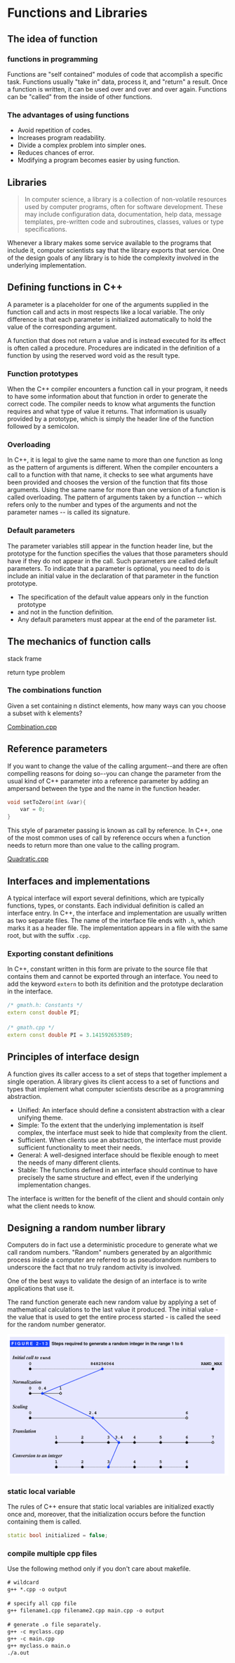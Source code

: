 # Functions and Libraries

## The idea of function

### functions in programming

Functions are "self contained" modules of code that accomplish a
specific task. Functions usually "take in" data, process it, and
"return" a result. Once a function is written, it can be used over and over
and over again. Functions can be "called" from the inside of other functions.

### The advantages of using functions

* Avoid repetition of codes.
* Increases program readability.
* Divide a complex problem into simpler ones.
* Reduces chances of error.
* Modifying a program becomes easier by using function.

## Libraries

> In computer science, a library is a collection of non-volatile resources used
> by computer programs, often for software development. These may include
> configuration data, documentation, help data, message templates, pre-written
> code and subroutines, classes, values or type specifications.

Whenever a library makes some service available to the programs that include it,
computer scientists say that the library exports that service. One of the design
goals of any library is to hide the complexity involved in the underlying
implementation.

## Defining functions in C++

A parameter is a placeholder for one of the arguments supplied in the function
call and acts in most respects like a local variable. The only difference is
that each parameter is initialized automatically to hold the value of the
corresponding argument.

A function that does not return a value and is instead executed for its effect
is often called a procedure. Procedures are indicated in the definition of a
function by using the reserved word void as the result type.

### Function prototypes

When the C++ compiler encounters a function call in your program, it needs to
have some information about that function in order to generate the correct code.
The compiler needs to know what arguments the function requires and what type of
value it returns. That information is usually provided by a prototype, which is
simply the header line of the function followed by a semicolon.

### Overloading

In C++, it is legal to give the same name to more than one function as long as
the pattern of arguments is different. When the compiler encounters a call to
a function with that name, it checks to see what arguments have been provided
and chooses the version of the function that fits those arguments. Using the
same name for more than one version of a function is called overloading. The
pattern of arguments taken by a function -- which refers only to the number and
types of the arguments and not the parameter names --  is called its signature.

### Default parameters

The parameter variables still appear in the function header line, but the
prototype for the function specifies the values that those parameters should
have if they do not appear in the call. Such parameters are called default
parameters. To indicate that a parameter is optional, you need to do is include
an initial value in the declaration of that parameter in the function prototype.

* The specification of the default value appears only in the function prototype
* and not in the function definition.
* Any default parameters must appear at the end of the parameter list.

## The mechanics of function calls

stack frame

return type problem

### The combinations function

Given a set containing n distinct elements, how many ways can you choose a
subset with k elements?

[Combination.cpp](./codes/Combinations.cpp)

## Reference parameters

If you want to change the value of the calling argument--and there are often
compelling reasons for doing so--you can change the parameter from the usual
kind of C++ parameter into a reference parameter by adding an ampersand between
the type and the name in the function header.

```c++
void setToZero(int &var){
    var = 0;
}
```

This style of parameter passing is known as call by reference. In C++, one of
the most common uses of call by reference occurs when a function needs to
return more than one value to the calling program.

[Quadratic.cpp](./codes/Quadratic.cpp)

## Interfaces and implementations

A typical interface will export several definitions, which are typically
functions, types, or constants. Each individual definition is called an
interface entry.
In C++, the interface and implementation are usually written as two separate
files. The name of the interface file ends with `.h`, which marks it as a header
file. The implementation appears in a file with the same root, but with
the suffix `.cpp`.

### Exporting constant definitions

In C++, constant written in this form are private to the source file that
contains them and cannot be exported through an interface. You need to add
the keyword `extern` to both its definition and the prototype declaration
in the interface.

```c++
/* gmath.h: Constants */
extern const double PI;

/* gmath.cpp */
extern const double PI = 3.141592653589;
```

## Principles of interface design

A function gives its caller access to a set of steps that together implement a
single operation. A library gives its client access to a set of functions and
types that implement what computer scientists describe as a programming
abstraction.

* Unified: An interface should define a consistent abstraction with a clear
  unifying theme.
* Simple: To the extent that the underlying implementation is itself complex,
  the interface must seek to hide that complexity from the client.
* Sufficient. When clients use an abstraction, the interface must provide
  sufficient functionality to meet their needs.
* General: A well-designed interface should be flexible enough to meet the needs
  of many different clients.
* Stable: The functions defined in an interface should continue to have
  precisely the same structure and effect, even if the underlying implementation
  changes.

The interface is written for the benefit of the client and should contain only
what the client needs to know.

## Designing a random number library

Computers do in fact use a deterministic procedure to generate what we call
random numbers. "Random" numbers generated by an algorithmic process inside a
computer are referred to as pseudorandom numbers to underscore the fact that no
truly random activity is involved.

One of the best ways to validate the design of an interface is to write
applications that use it.

The rand function generate each new random value by applying a set of
mathematical calculations to the last value it produced. The initial value -
the value that is used to get the entire process started - is called the seed
for the random number generator.

![Random Steps](../images/random_step.png)

### static local variable

The rules of C++ ensure that static local variables are initialized exactly once
and, moreover, that the initialization occurs before the function containing
them is called.

```c++
static bool initialized = false;
```

### compile multiple cpp files

Use the following method only if you don't care about makefile.

```shell
# wildcard
g++ *.cpp -o output

# specify all cpp file
g++ filename1.cpp filename2.cpp main.cpp -o output

# generate .o file separately.
g++ -c myclass.cpp
g++ -c main.cpp
g++ myclass.o main.o
./a.out
```